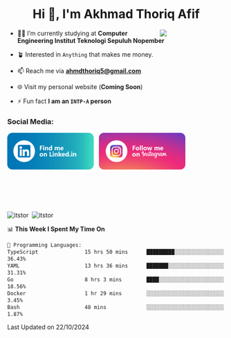 <h1 align="center">Hi 👋, I'm Akhmad Thoriq Afif</h1>

<img align="right" src="https://i.giphy.com/media/VbnUQpnihPSIgIXuZv/giphy.webp" style="width:30%;">

- 👨‍🎓 I’m currently studying at **Computer Engineering Institut Teknologi Sepuluh Nopember**

- 🪴 Interested in `Anything` that makes me money.

- 📫 Reach me via **ahmdthoriq5@gmail.com**

- 🌐 Visit my personal website (**Coming Soon**)

- ⚡ Fun fact **I am an `INTP-A` person**

<h3 align="left">Social Media:</h3>
<p align="left">
<a href="https://linkedin.com/in/akhmad-thoriq-afif" target="_blank"><img align="center" src="./images/linkedin.png" alt="akhmad-thoriq-afif" width="200" /></a>&nbsp;&nbsp;
<a href="https://instagram.com/ahmdthoriq_" target="_blank"><img align="center" src="./images/instagram.png" alt="ahmdthoriq_"width="200" /></a>
</p>
</br>
</br>
</br>
</br>
<p><img align="center" src="https://github-readme-stats.vercel.app/api?username=itstor&show_icons=true&locale=en&theme=nord" alt="itstor" height="170"/>&nbsp;&nbsp;<img align="center" src="https://github-readme-stats.vercel.app/api/top-langs?username=itstor&show_icons=true&locale=en&layout=compact&theme=nord" alt="itstor" height="170" /></p>

<!--START_SECTION:waka-->
📊 **This Week I Spent My Time On** 

```text
💬 Programming Languages: 
TypeScript               15 hrs 50 mins      █████████░░░░░░░░░░░░░░░░   36.43% 
YAML                     13 hrs 36 mins      ███████░░░░░░░░░░░░░░░░░░   31.31% 
Go                       8 hrs 3 mins        ████░░░░░░░░░░░░░░░░░░░░░   18.56% 
Docker                   1 hr 29 mins        ░░░░░░░░░░░░░░░░░░░░░░░░░   3.45% 
Bash                     48 mins             ░░░░░░░░░░░░░░░░░░░░░░░░░   1.87%

```


 Last Updated on 22/10/2024
<!--END_SECTION:waka-->
